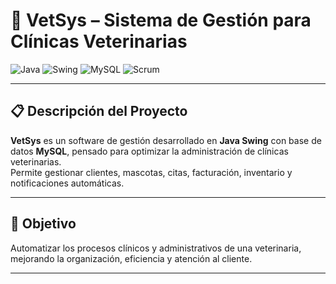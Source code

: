 # 🐶 VetSys – Sistema de Gestión para Clínicas Veterinarias

![Java](https://img.shields.io/badge/Java-ED8B00?style=for-the-badge&logo=openjdk&logoColor=white)
![Swing](https://img.shields.io/badge/Java%20Swing-007396?style=for-the-badge&logo=coffeescript&logoColor=white)
![MySQL](https://img.shields.io/badge/MySQL-005C84?style=for-the-badge&logo=mysql&logoColor=white)
![Scrum](https://img.shields.io/badge/Scrum-2C8EBB?style=for-the-badge&logo=agile&logoColor=white)

---

## 📋 Descripción del Proyecto
**VetSys** es un software de gestión desarrollado en **Java Swing** con base de datos **MySQL**, pensado para optimizar la administración de clínicas veterinarias.  
Permite gestionar clientes, mascotas, citas, facturación, inventario y notificaciones automáticas.

---

## 🚀 Objetivo
Automatizar los procesos clínicos y administrativos de una veterinaria, mejorando la organización, eficiencia y atención al cliente.

---

